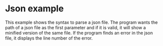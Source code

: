 # Json example

This example shows the syntax to parse a json file.
The program wants the path of a json file as the first parameter and if it is valid,
it will show a minified version of the same file.
If the program finds an error in the json file, it displays the line number
of the error.
